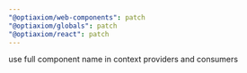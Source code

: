 ```yaml
---
"@optiaxiom/web-components": patch
"@optiaxiom/globals": patch
"@optiaxiom/react": patch
---
```


use full component name in context providers and consumers
